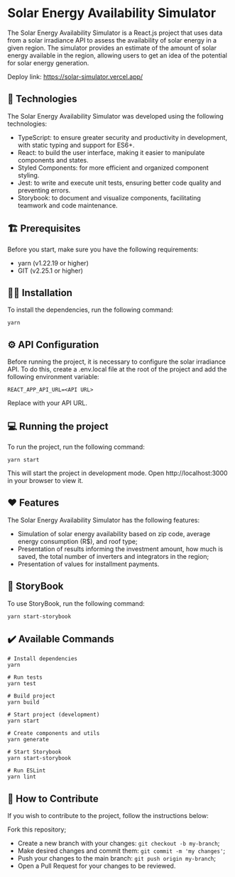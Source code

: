 # Solar Energy Availability Simulator
The Solar Energy Availability Simulator is a React.js project that uses data from a solar irradiance API to assess the availability of solar energy in a given region. The simulator provides an estimate of the amount of solar energy available in the region, allowing users to get an idea of the potential for solar energy generation.

Deploy link: https://solar-simulator.vercel.app/

## 🚀 Technologies
The Solar Energy Availability Simulator was developed using the following technologies:

- TypeScript: to ensure greater security and productivity in development, with static typing and support for ES6+.
- React: to build the user interface, making it easier to manipulate components and states.
- Styled Components: for more efficient and organized component styling.
- Jest: to write and execute unit tests, ensuring better code quality and preventing errors.
- Storybook: to document and visualize components, facilitating teamwork and code maintenance.

## 🏗️ Prerequisites
Before you start, make sure you have the following requirements:

- yarn (v1.22.19 or higher)
- GIT (v2.25.1 or higher)

## 👷‍♂️ Installation
To install the dependencies, run the following command:
```
yarn
```

## ⚙️ API Configuration
Before running the project, it is necessary to configure the solar irradiance API. To do this, create a .env.local file at the root of the project and add the following environment variable:

```
REACT_APP_API_URL=<API URL>
```

Replace <API URL> with your API URL.

## 💻 Running the project
To run the project, run the following command:

```
yarn start
```

This will start the project in development mode. Open http://localhost:3000 in your browser to view it.

## ❤️ Features
The Solar Energy Availability Simulator has the following features:

- Simulation of solar energy availability based on zip code, average energy consumption (R$), and roof type;
- Presentation of results informing the investment amount, how much is saved, the total number of inverters and integrators in the region;
- Presentation of values for installment payments.
## 📔 StoryBook
To use StoryBook, run the following command:

```
yarn start-storybook
```

## ✔️ Available Commands
```
# Install dependencies
yarn

# Run tests
yarn test

# Build project
yarn build

# Start project (development)
yarn start

# Create components and utils
yarn generate

# Start Storybook
yarn start-storybook

# Run ESLint
yarn lint
```

## 🤝 How to Contribute
If you wish to contribute to the project, follow the instructions below:

Fork this repository;
- Create a new branch with your changes: `git checkout -b my-branch`;
- Make desired changes and commit them: `git commit -m 'my changes'`;
- Push your changes to the main branch: `git push origin my-branch`;
- Open a Pull Request for your changes to be reviewed.
